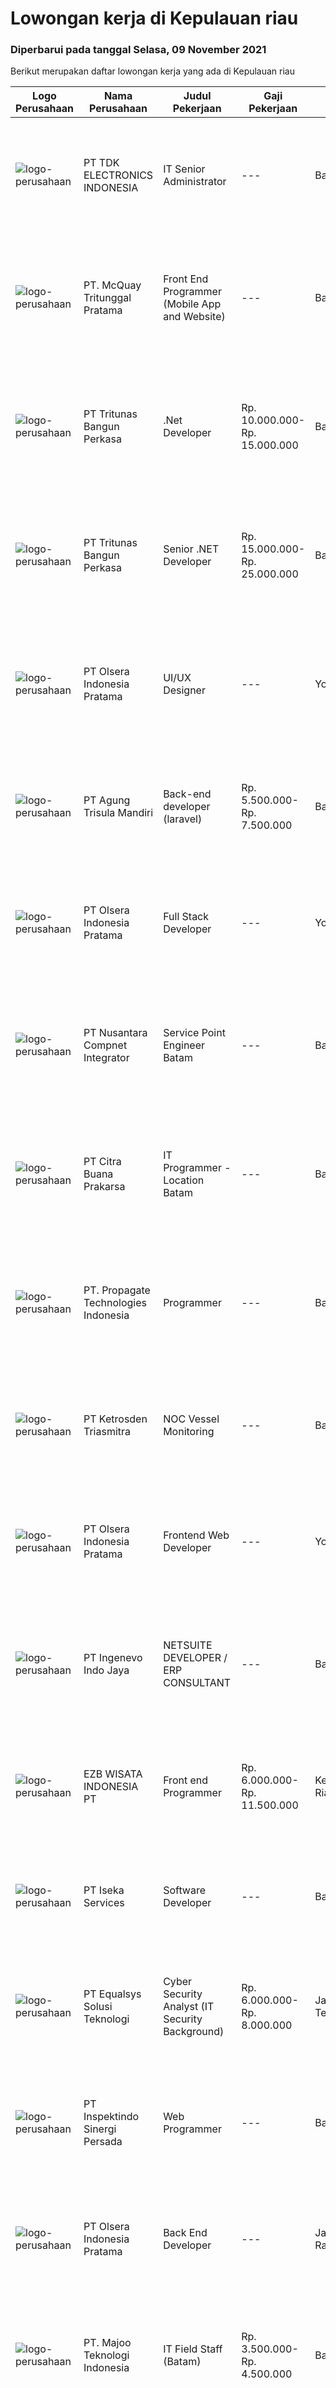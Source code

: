 
  # Lowongan kerja di Kepulauan riau

  ### Diperbarui pada tanggal Selasa, 09 November 2021

  Berikut merupakan daftar lowongan kerja yang ada di Kepulauan riau

  |Logo Perusahaan | Nama Perusahaan | Judul Pekerjaan | Gaji Pekerjaan | Lokasi | Deskripsi | Tanggal diunggah | Pranala |
  | -------------- | --------------- | --------------- | --------- | --------- | -------------- | ------- | ----------- |
  |![logo-perusahaan](https://image-service-cdn.seek.com.au/abf296bd91f8d6875073b1d919f8980bdd50bf3a/ee4dce1061f3f616224767ad58cb2fc751b8d2dc)|PT TDK ELECTRONICS INDONESIA|IT Senior Administrator|---|Batam|Operation Ensuring the availability and reliability of Computers, Printers, Scanners and other facing IT Peripherals.  Ensuring the availability of...|Senin, 08 November 2021|https://www.jobstreet.co.id/id/job/it-senior-administrator-3681877?token=0~12b89aee-8247-456c-a6ed-7cb7701ec5a4&sectionRank=1&jobId=jobstreet-id-job-3681877|
|![logo-perusahaan](https://image-service-cdn.seek.com.au/02397a6dca007d2174b15d7f07a0a4b4794215c2/ee4dce1061f3f616224767ad58cb2fc751b8d2dc)|PT. McQuay Tritunggal Pratama|Front End Programmer (Mobile App and Website)|---|Batam|Mengembangkan Software berbasis Mobile (React Native) dan WebsiteKualifikasi: Memiliki pengetahuan dan skill yang baik dalam programming Berpendidikan...|Senin, 08 November 2021|https://www.jobstreet.co.id/id/job/front-end-programmer-mobile-app-and-website-3673375?token=0~12b89aee-8247-456c-a6ed-7cb7701ec5a4&sectionRank=2&jobId=jobstreet-id-job-3673375|
|![logo-perusahaan](https://image-service-cdn.seek.com.au/b241808b7d45e518a7b0d3063828fc32248cfa75/ee4dce1061f3f616224767ad58cb2fc751b8d2dc)|PT Tritunas Bangun Perkasa|.Net Developer|Rp. 10.000.000-Rp. 15.000.000|Batam|Responsibilities Develop, test and deploy high-performing, scalable Windows desktop applications Collaborate with the CTO and other developers to...|Senin, 08 November 2021|https://www.jobstreet.co.id/id/job/net-developer-3682658?token=0~12b89aee-8247-456c-a6ed-7cb7701ec5a4&sectionRank=3&jobId=jobstreet-id-job-3682658|
|![logo-perusahaan](https://image-service-cdn.seek.com.au/b241808b7d45e518a7b0d3063828fc32248cfa75/ee4dce1061f3f616224767ad58cb2fc751b8d2dc)|PT Tritunas Bangun Perkasa|Senior .NET Developer|Rp. 15.000.000-Rp. 25.000.000|Batam|Responsibilities Develop, test and deploy high-performing, scalable Windows desktop applications Collaborate with the CTO and other developers to...|Senin, 08 November 2021|https://www.jobstreet.co.id/id/job/senior-net-developer-3682656?token=0~12b89aee-8247-456c-a6ed-7cb7701ec5a4&sectionRank=4&jobId=jobstreet-id-job-3682656|
|![logo-perusahaan](https://image-service-cdn.seek.com.au/9566707565c8ba196853b5f2d2876cfe1b690b97/ee4dce1061f3f616224767ad58cb2fc751b8d2dc)|PT Olsera Indonesia Pratama|UI/UX Designer|---|Yogyakarta|JOB DESCRIPTION We are looking for a UI/UX Designer to turn our ideas into business goals. The incumbent is instrumental to address our customers’...|Minggu, 07 November 2021|https://www.jobstreet.co.id/id/job/ui-ux-designer-3672663?token=0~12b89aee-8247-456c-a6ed-7cb7701ec5a4&sectionRank=5&jobId=jobstreet-id-job-3672663|
|![logo-perusahaan](https://image-service-cdn.seek.com.au/6306e67940498d3926db1dc3b6d5982a669ee958/ee4dce1061f3f616224767ad58cb2fc751b8d2dc)|PT Agung Trisula Mandiri|Back-end developer (laravel)|Rp. 5.500.000-Rp. 7.500.000|Batam|Responsibilities: Participate in the entire application lifecycle, focusing on coding and debugging. Write clean code to develop functional web...|Jumat, 05 November 2021|https://www.jobstreet.co.id/id/job/back-end-developer-laravel-3663948?token=0~12b89aee-8247-456c-a6ed-7cb7701ec5a4&sectionRank=6&jobId=jobstreet-id-job-3663948|
|![logo-perusahaan](https://image-service-cdn.seek.com.au/9566707565c8ba196853b5f2d2876cfe1b690b97/ee4dce1061f3f616224767ad58cb2fc751b8d2dc)|PT Olsera Indonesia Pratama|Full Stack Developer|---|Yogyakarta|Responsibilities: Developing front end website architecture. Designing user interactions on web pages. Developing back end website applications....|Jumat, 05 November 2021|https://www.jobstreet.co.id/id/job/full-stack-developer-3671030?token=0~12b89aee-8247-456c-a6ed-7cb7701ec5a4&sectionRank=7&jobId=jobstreet-id-job-3671030|
|![logo-perusahaan](https://image-service-cdn.seek.com.au/faf1379cb2f8ff5c87162dc20c60c0d2f63dba1c/ee4dce1061f3f616224767ad58cb2fc751b8d2dc)|PT Nusantara Compnet Integrator|Service Point Engineer Batam|---|Batam|Kualifikasi: Pendidikan minimal S1 Teknik Komputer, Ilmu Komputer, Teknik Informatika atau Ilmu Komputer lainnya Memiliki pengalaman bekerja minimal 2...|Rabu, 03 November 2021|https://www.jobstreet.co.id/id/job/service-point-engineer-batam-3678398?token=0~12b89aee-8247-456c-a6ed-7cb7701ec5a4&sectionRank=8&jobId=jobstreet-id-job-3678398|
|![logo-perusahaan](https://image-service-cdn.seek.com.au/5f91c90d0b53149e16be1172972897adca1442a2/ee4dce1061f3f616224767ad58cb2fc751b8d2dc)|PT Citra Buana Prakarsa|IT Programmer - Location Batam|---|Batam|Requirements =1. Familiar with Database (Microsoft SQL) - Tables, Views, Stored Procedures.2. Able to develop Desktop program using .NET language.3....|Kamis, 04 November 2021|https://www.jobstreet.co.id/id/job/it-programmer-location-batam-3678697?token=0~12b89aee-8247-456c-a6ed-7cb7701ec5a4&sectionRank=9&jobId=jobstreet-id-job-3678697|
|![logo-perusahaan](https://us.123rf.com/450wm/pavelstasevich/pavelstasevich1811/pavelstasevich181101027/112815900-stock-vector-no-image-available-icon-flat-vector.jpg?ver=6)|PT. Propagate Technologies Indonesia|Programmer|---|Batam|Candidate must possess at least Bachelor's Degree in Computer Science/Information Technology or equivalent. At least 2 Year(s) of working experience...|Kamis, 04 November 2021|https://www.jobstreet.co.id/id/job/programmer-3680031?token=0~12b89aee-8247-456c-a6ed-7cb7701ec5a4&sectionRank=10&jobId=jobstreet-id-job-3680031|
|![logo-perusahaan](https://image-service-cdn.seek.com.au/c6ffa5edc62c5e84c146cb3d55132fad595f8cd0/ee4dce1061f3f616224767ad58cb2fc751b8d2dc)|PT Ketrosden Triasmitra|NOC Vessel Monitoring|---|Batam|JOB DESCRIPTION: Provide 24 hour Submarine Cable surveillance and alarm condition utilizing by network monitoring and surveillance system. Able to...|Rabu, 03 November 2021|https://www.jobstreet.co.id/id/job/noc-vessel-monitoring-3677605?token=0~12b89aee-8247-456c-a6ed-7cb7701ec5a4&sectionRank=11&jobId=jobstreet-id-job-3677605|
|![logo-perusahaan](https://image-service-cdn.seek.com.au/9566707565c8ba196853b5f2d2876cfe1b690b97/ee4dce1061f3f616224767ad58cb2fc751b8d2dc)|PT Olsera Indonesia Pratama|Frontend Web Developer|---|Yogyakarta|Responsibilities: Development in an AGILE environment Create good product with accessibility and security compliance Create good product with...|Rabu, 03 November 2021|https://www.jobstreet.co.id/id/job/frontend-web-developer-3662670?token=0~12b89aee-8247-456c-a6ed-7cb7701ec5a4&sectionRank=12&jobId=jobstreet-id-job-3662670|
|![logo-perusahaan](https://image-service-cdn.seek.com.au/cfe4ef4a9e217c3d2abf7ef62dc99ee697cd466b/ee4dce1061f3f616224767ad58cb2fc751b8d2dc)|PT Ingenevo Indo Jaya|NETSUITE DEVELOPER / ERP CONSULTANT|---|Batam|NETSUITE DEVELOPER, ERP CONSULTANTAbout the role:A great opportunity for an experienced NetSuite Developer to be part of an energetic and supportive...|Rabu, 03 November 2021|https://www.jobstreet.co.id/id/job/netsuite-developer-erp-consultant-3663223?token=0~12b89aee-8247-456c-a6ed-7cb7701ec5a4&sectionRank=13&jobId=jobstreet-id-job-3663223|
|![logo-perusahaan](https://image-service-cdn.seek.com.au/25d4c68e4b92dd3663f84995859dfb236fd4a8ab/ee4dce1061f3f616224767ad58cb2fc751b8d2dc)|EZB WISATA INDONESIA PT|Front end Programmer|Rp. 6.000.000-Rp. 11.500.000|Kepulauan Riau|Menguasai bahasa pemograman VUE JS &amp; React Native Berkerja dalam tim Bisa bekerja dalam target Bisa berkomunikasi dalam tim Bisa rapi, jujur,...|Selasa, 02 November 2021|https://www.jobstreet.co.id/id/job/front-end-programmer-3661631?token=0~12b89aee-8247-456c-a6ed-7cb7701ec5a4&sectionRank=14&jobId=jobstreet-id-job-3661631|
|![logo-perusahaan](https://image-service-cdn.seek.com.au/48f17f16a37d7ca19186c95222634d777fe9e0bf/ee4dce1061f3f616224767ad58cb2fc751b8d2dc)|PT Iseka Services|Software Developer|---|Batam|PT Iseka Services is an exciting new technology provider whose main goal is to help companies of all sizes transfer to the Digital World utilising...|Selasa, 02 November 2021|https://www.jobstreet.co.id/id/job/software-developer-3661067?token=0~12b89aee-8247-456c-a6ed-7cb7701ec5a4&sectionRank=15&jobId=jobstreet-id-job-3661067|
|![logo-perusahaan](https://image-service-cdn.seek.com.au/cf6d9b9362f34572218f6a132da744549ab3eacd/ee4dce1061f3f616224767ad58cb2fc751b8d2dc)|PT Equalsys Solusi Teknologi|Cyber Security Analyst (IT Security Background)|Rp. 6.000.000-Rp. 8.000.000|Jawa Tengah|We are seeking multiple cyber security analysts for roles in security monitoring and threat intelligence. A background in ICT is essential, however we...|Senin, 01 November 2021|https://www.jobstreet.co.id/id/job/cyber-security-analyst-it-security-background-3674851?token=0~12b89aee-8247-456c-a6ed-7cb7701ec5a4&sectionRank=16&jobId=jobstreet-id-job-3674851|
|![logo-perusahaan](https://image-service-cdn.seek.com.au/4c6dfe147c884345e6e5e67d8e4e4bf3ee733696/ee4dce1061f3f616224767ad58cb2fc751b8d2dc)|PT Inspektindo Sinergi Persada|Web Programmer|---|Batam|Job brief We are looking for a skilled Web programmer to join our IT team. You’ll be responsible for designing, coding and improving our company web...|Senin, 01 November 2021|https://www.jobstreet.co.id/id/job/web-programmer-3675419?token=0~12b89aee-8247-456c-a6ed-7cb7701ec5a4&sectionRank=17&jobId=jobstreet-id-job-3675419|
|![logo-perusahaan](https://image-service-cdn.seek.com.au/9566707565c8ba196853b5f2d2876cfe1b690b97/ee4dce1061f3f616224767ad58cb2fc751b8d2dc)|PT Olsera Indonesia Pratama|Back End Developer|---|Jakarta Raya|Responsibilities: Development in an AGILE environment Create good product with accessibility and security compliance Create good product with...|Minggu, 31 Oktober 2021|https://www.jobstreet.co.id/id/job/back-end-developer-3674023?token=0~12b89aee-8247-456c-a6ed-7cb7701ec5a4&sectionRank=18&jobId=jobstreet-id-job-3674023|
|![logo-perusahaan](https://image-service-cdn.seek.com.au/2a2c8a948d223cf92abbc34c9b4e6cee325386db/ee4dce1061f3f616224767ad58cb2fc751b8d2dc)|PT. Majoo Teknologi Indonesia|IT Field Staff (Batam)|Rp. 3.500.000-Rp. 4.500.000|Batam|Deskripsi Pekerjaan Melakukan instalasi beserta pengaturan software dan hardware majoo. Memberikan edukasi (training) kepada staff / manager/ owner...|Rabu, 27 Oktober 2021|https://www.jobstreet.co.id/id/job/it-field-staff-batam-3670235?token=0~12b89aee-8247-456c-a6ed-7cb7701ec5a4&sectionRank=19&jobId=jobstreet-id-job-3670235|
|![logo-perusahaan](https://image-service-cdn.seek.com.au/8ae9c747cbd3edcda08374c6755298912106523e/ee4dce1061f3f616224767ad58cb2fc751b8d2dc)|PT Pro Sistimatika Automasi|Service Point Engineer Batam|---|Batam|Kualifikasi: Pendidikan minimal S1 Teknik Komputer, Ilmu Komputer, Teknik Informatika atau Ilmu Komputer lainnya Memiliki pengalaman bekerja minimal 2...|Jumat, 29 Oktober 2021|https://www.jobstreet.co.id/id/job/service-point-engineer-batam-3672606?token=0~12b89aee-8247-456c-a6ed-7cb7701ec5a4&sectionRank=20&jobId=jobstreet-id-job-3672606|
|![logo-perusahaan](https://image-service-cdn.seek.com.au/cf6d9b9362f34572218f6a132da744549ab3eacd/ee4dce1061f3f616224767ad58cb2fc751b8d2dc)|PT Equalsys Solusi Teknologi|Mobile Software Developer|Rp. 6.000.000-Rp. 10.000.000|Jawa Tengah|RESPONSIBILITIES Develop mobile application solutions Test code/software to ensure high quality solutions Work with various teams on various projects...|Senin, 01 November 2021|https://www.jobstreet.co.id/id/job/mobile-software-developer-3674836?token=0~12b89aee-8247-456c-a6ed-7cb7701ec5a4&sectionRank=21&jobId=jobstreet-id-job-3674836|
|![logo-perusahaan](https://image-service-cdn.seek.com.au/0e8634f15f905ebbca3868b8e8fea93f774fae5c/ee4dce1061f3f616224767ad58cb2fc751b8d2dc)|PT Global Inovasi Cahaya|Implementator dan Sosialisasi EMR|Rp. 4.500.000-Rp. 9.000.000|Jakarta Raya|Bertanggung jawab atas aktivitas siklus hidup produk untuk portofolio aplikasi EMR (Electronic Medical Record). Implementasi dan sosialisasi EMR...|Selasa, 26 Oktober 2021|https://www.jobstreet.co.id/id/job/implementator-dan-sosialisasi-emr-3669280?token=0~12b89aee-8247-456c-a6ed-7cb7701ec5a4&sectionRank=22&jobId=jobstreet-id-job-3669280|
|![logo-perusahaan](https://us.123rf.com/450wm/pavelstasevich/pavelstasevich1811/pavelstasevich181101027/112815900-stock-vector-no-image-available-icon-flat-vector.jpg?ver=6)|PT Dynacast Indonesia (Batam)|IT SUPPORT|---|Batam|S1 IT/ Computer Science• Excellent C# &amp; Java programming skill with 2-5 years experience• Excellent and thorough understanding of the latest...|Sabtu, 23 Oktober 2021|https://www.jobstreet.co.id/id/job/it-support-3666480?token=0~12b89aee-8247-456c-a6ed-7cb7701ec5a4&sectionRank=23&jobId=jobstreet-id-job-3666480|
|![logo-perusahaan](https://image-service-cdn.seek.com.au/cf6d9b9362f34572218f6a132da744549ab3eacd/ee4dce1061f3f616224767ad58cb2fc751b8d2dc)|PT Equalsys Solusi Teknologi|UI/UX Designer|Rp. 4.000.000-Rp. 7.000.000|Yogyakarta|RESPONSIBILITIES Design web based or mobile device application screens Create story boards showing User Interface (UI) work flows Understand User...|Senin, 18 Oktober 2021|https://www.jobstreet.co.id/id/job/ui-ux-designer-3661697?token=0~12b89aee-8247-456c-a6ed-7cb7701ec5a4&sectionRank=24&jobId=jobstreet-id-job-3661697|
|![logo-perusahaan](https://image-service-cdn.seek.com.au/02397a6dca007d2174b15d7f07a0a4b4794215c2/ee4dce1061f3f616224767ad58cb2fc751b8d2dc)|PT. McQuay Tritunggal Pratama|Back End Programmer|---|Batam|Kualifikasi: Memiliki pengetahuan dan skill yang baik dalam programming Berpendidikan minimum Gelar Sarjana (S1) di Ilmu Komputer / Teknologi...|Jumat, 29 Oktober 2021|https://www.jobstreet.co.id/id/job/back-end-programmer-3673127?token=0~12b89aee-8247-456c-a6ed-7cb7701ec5a4&sectionRank=25&jobId=jobstreet-id-job-3673127|
|![logo-perusahaan](https://image-service-cdn.seek.com.au/6bf802c6cec024c241df44e30bad0986338cd938/ee4dce1061f3f616224767ad58cb2fc751b8d2dc)|PT Osi Electronics|Test/Debug Technician|---|Batam|Setup the ICT / FP and FCT tester in accordance with the production schedule, control and ensure the tester runs well. Perform maintenance processes...|Rabu, 13 Oktober 2021|https://www.jobstreet.co.id/id/job/test-debug-technician-3656779?token=0~12b89aee-8247-456c-a6ed-7cb7701ec5a4&sectionRank=26&jobId=jobstreet-id-job-3656779|
|![logo-perusahaan](https://image-service-cdn.seek.com.au/19aaa57caf4ff95a513c7474e8446462f2a837fc/ee4dce1061f3f616224767ad58cb2fc751b8d2dc)|PT Simatelex Manufactory Batam|Product Development Engineer (Batam Stationed)|---|Batam|Responsible for managing project development starting from design stage to mass production, handling product cost evaluation &amp; performing...|Senin, 11 Oktober 2021|https://www.jobstreet.co.id/id/job/product-development-engineer-batam-stationed-3654627?token=0~12b89aee-8247-456c-a6ed-7cb7701ec5a4&sectionRank=27&jobId=jobstreet-id-job-3654627|
|![logo-perusahaan](https://image-service-cdn.seek.com.au/a2d2e4f9664dcaaa1f379292808cfa099f9db547/ee4dce1061f3f616224767ad58cb2fc751b8d2dc)|PT Flextronics Technology Indonesia|Product Engineer|---|Batam|At Flex, we welcome people of all backgrounds. Our employees thrive here by living our values: we support each other as we strive to find a better...|Selasa, 02 November 2021|https://www.jobstreet.co.id/id/job/product-engineer-1029451934?token=0~12b89aee-8247-456c-a6ed-7cb7701ec5a4&sectionRank=28&jobId=jobstreet-id-job-1029451934|
|![logo-perusahaan](https://image-service-cdn.seek.com.au/a2d2e4f9664dcaaa1f379292808cfa099f9db547/ee4dce1061f3f616224767ad58cb2fc751b8d2dc)|PT Flextronics Technology Indonesia|Analyst, Client Technologies|---|Batam|At Flex, we welcome people of all backgrounds. Our employees thrive here by living our values: we support each other as we strive to find a better...|Kamis, 28 Oktober 2021|https://www.jobstreet.co.id/id/job/analyst-client-technologies-1029409661?token=0~12b89aee-8247-456c-a6ed-7cb7701ec5a4&sectionRank=29&jobId=jobstreet-id-job-1029409661|


  [Kembali ke daftar lowongan kerja 🔙](../README.md#daftar-lowongan-kerja)
  